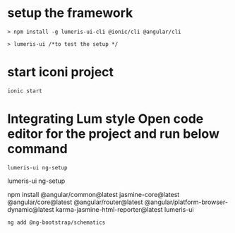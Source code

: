 # setup the framework
```
> npm install -g lumeris-ui-cli @ionic/cli @angular/cli

> lumeris-ui /*to test the setup */

```
# start iconi project

```
ionic start
```
# Integrating Lum style Open code editor for the project and run below command

```
lumeris-ui ng-setup
```

lumeris-ui ng-setup

npm install @angular/common@latest jasmine-core@latest @angular/core@latest @angular/router@latest @angular/platform-browser-dynamic@latest karma-jasmine-html-reporter@latest lumeris-ui

```
ng add @ng-bootstrap/schematics

```
